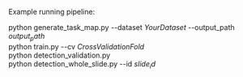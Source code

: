 Example running pipeline:

python generate_task_map.py --dataset $YourDataset$ --output_path $output_path$\
python train.py --cv $CrossValidationFold$\
python detection_validation.py\
python detection_whole_slide.py --id $slide_id$


